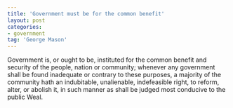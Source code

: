 ```yaml
---
title: 'Government must be for the common benefit'
layout: post
categories:
- government
tag: 'George Mason'
---
```


Government is, or ought to be, instituted for the common benefit and security of the people, nation or community; whenever any government shall be found inadequate or contrary to these purposes, a majority of the community hath an indubitable, unalienable, indefeasible right, to reform, alter, or abolish it, in such manner as shall be judged most conducive to the public Weal.